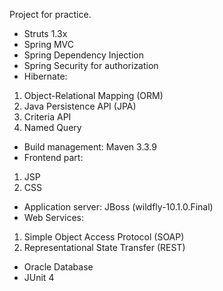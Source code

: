 Project for practice.

* Struts 1.3x
* Spring MVC
* Spring Dependency Injection
* Spring Security for authorization
* Hibernate: 
1. Object-Relational Mapping (ORM)
 2. Java Persistence API (JPA)
 3. Criteria API
 4. Named Query
* Build management: Maven 3.3.9
* Frontend part: 
1. JSP
2. CSS
* Application server: JBoss (wildfly-10.1.0.Final)
* Web Services:
1. Simple Object Access Protocol (SOAP)
2. Representational State Transfer (REST)
* Oracle Database 
* JUnit 4